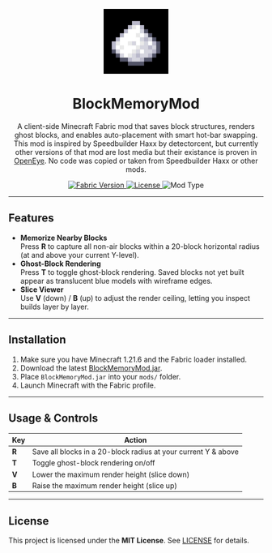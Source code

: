 <p align="center">
  <img src="https://github.com/Nooded/BlockMemory/raw/master/src/main/resources/assets/blockmemory/icon.jpg" width="128" alt="BlockMemoryMod Icon"/>
</p>

<h1 align="center">BlockMemoryMod</h1>

<p align="center">
  A client-side Minecraft Fabric mod that saves block structures, renders ghost blocks, and enables auto-placement with smart hot-bar swapping.<br>
  This mod is inspired by Speedbuilder Haxx by detectorcent, but currently other versions of that mod are lost media but their existance is proven in <a target="_blank" rel="noopener noreferrer" href="https://openeye.openmods.info/mod/speedbuilderhaxx">OpenEye</a>.
No code was copied or taken from Speedbuilder Haxx or other mods.
</p>

<p align="center">
  <a href="https://fabricmc.net/">
    <img alt="Fabric Version" src="https://img.shields.io/badge/Fabric-1.21.6-brightgreen.svg" />
  </a>
  <a href="LICENSE">
    <img alt="License" src="https://img.shields.io/badge/license-MIT-blue.svg" />
  </a>
  <img alt="Mod Type" src="https://img.shields.io/badge/client--side-only-blueviolet" />
</p>

<hr>




## Features

- **Memorize Nearby Blocks**  
  Press **R** to capture all non-air blocks within a 20-block horizontal radius (at and above your current Y-level).  
- **Ghost-Block Rendering**  
  Press **T** to toggle ghost-block rendering. Saved blocks not yet built appear as translucent blue models with wireframe edges.  
- **Slice Viewer**  
  Use **V** (down) / **B** (up) to adjust the render ceiling, letting you inspect builds layer by layer. 

---

## Installation

1. Make sure you have Minecraft 1.21.6 and the Fabric loader installed.  
2. Download the latest [BlockMemoryMod.jar](https://github.com/YourRepo/BlockMemoryMod/releases).  
3. Place `BlockMemoryMod.jar` into your `mods/` folder.  
4. Launch Minecraft with the Fabric profile.

---

## Usage & Controls

| Key             | Action                                                             |
| --------------- | ------------------------------------------------------------------ |
| **R**           | Save all blocks in a 20-block radius at your current Y & above     |
| **T**           | Toggle ghost-block rendering on/off                                |
| **V**           | Lower the maximum render height (slice down)                       |
| **B**           | Raise the maximum render height (slice up)                         |

---

## License

This project is licensed under the **MIT License**. See [LICENSE](LICENSE) for details.
